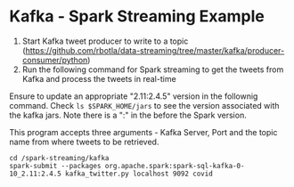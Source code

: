 
# Kafka - Spark Streaming Example

1. Start Kafka tweet producer to write to a topic (https://github.com/rbotla/data-streaming/tree/master/kafka/producer-consumer/python)
2. Run the following command for Spark streaming to get the tweets from Kafka and process the tweets in real-time

Ensure to update an appropriate "2.11:2.4.5" version in the follownig command. Check ```ls $SPARK_HOME/jars``` to see the version associated with the kafka jars. Note there is a ":" in the before the Spark version.

This program accepts three arguments - Kafka Server, Port and the topic name from where tweets to be retrieved.
```
cd /spark-streaming/kafka
spark-submit --packages org.apache.spark:spark-sql-kafka-0-10_2.11:2.4.5 kafka_twitter.py localhost 9092 covid
```
 